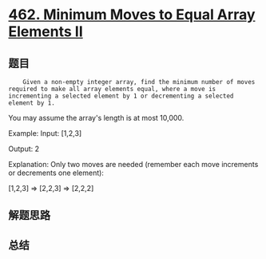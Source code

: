 # [462. Minimum Moves to Equal Array Elements II](https://leetcode.com/problems/minimum-moves-to-equal-array-elements-ii/)

## 题目

        Given a non-empty integer array, find the minimum number of moves required to make all array elements equal, where a move is incrementing a selected element by 1 or decrementing a selected element by 1.

You may assume the array's length is at most 10,000.

Example:
Input:
[1,2,3]

Output:
2

Explanation:
Only two moves are needed (remember each move increments or decrements one element):

[1,2,3]  =>  [2,2,3]  =>  [2,2,2]


      

## 解题思路


## 总结


